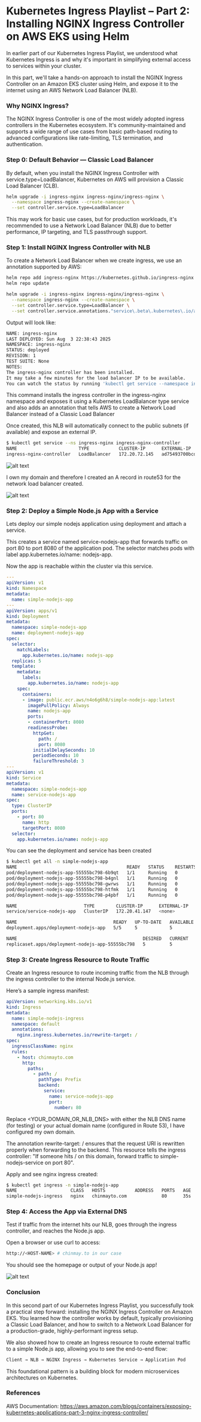 # Kubernetes Ingress Playlist – Part 2: Installing NGINX Ingress Controller on AWS EKS using Helm

In earlier part of our Kubernetes Ingress Playlist, we understood what Kubernetes Ingress is and why it's important in simplifying external access to services within your cluster.

In this part, we'll take a hands-on approach to install the NGINX Ingress Controller on an Amazon EKS cluster using Helm, and expose it to the internet using an AWS Network Load Balancer (NLB).

### Why NGINX Ingress?
The NGINX Ingress Controller is one of the most widely adopted ingress controllers in the Kubernetes ecosystem. It's community-maintained and supports a wide range of use cases from basic path-based routing to advanced configurations like rate-limiting, TLS termination, and authentication.

### Step 0: Default Behavior — Classic Load Balancer
By default, when you install the NGINX Ingress Controller with service.type=LoadBalancer, Kubernetes on AWS will provision a Classic Load Balancer (CLB).

```bash
helm upgrade -i ingress-nginx ingress-nginx/ingress-nginx \
  --namespace ingress-nginx --create-namespace \
  --set controller.service.type=LoadBalancer
```

This may work for basic use cases, but for production workloads, it's recommended to use a Network Load Balancer (NLB) due to better performance, IP targeting, and TLS passthrough support.

### Step 1: Install NGINX Ingress Controller with NLB
To create a Network Load Balancer when we create ingress, we use an annotation supported by AWS:

```bash
helm repo add ingress-nginx https://kubernetes.github.io/ingress-nginx
helm repo update

helm upgrade -i ingress-nginx ingress-nginx/ingress-nginx \
  --namespace ingress-nginx --create-namespace \
  --set controller.service.type=LoadBalancer \
  --set controller.service.annotations."service\.beta\.kubernetes\.io/aws-load-balancer-type"="nlb"
```

Output will look like:
```bash
NAME: ingress-nginx
LAST DEPLOYED: Sun Aug  3 22:38:43 2025
NAMESPACE: ingress-nginx
STATUS: deployed
REVISION: 1
TEST SUITE: None
NOTES:
The ingress-nginx controller has been installed.
It may take a few minutes for the load balancer IP to be available.
You can watch the status by running 'kubectl get service --namespace ingress-nginx ingress-nginx-controller --output wide --watch'
```

This command installs the ingress controller in the ingress-nginx namespace and exposes it using a Kubernetes LoadBalancer type service and also adds an annotation that tells AWS to create a Network Load Balancer instead of a Classic Load Balancer

Once created, this NLB will automatically connect to the public subnets (if available) and expose an external IP.

```bash
$ kubectl get service --ns ingress-nginx ingress-nginx-controller 
NAME                       TYPE           CLUSTER-IP      EXTERNAL-IP                                                                     PORT(S)                      AGE
ingress-nginx-controller   LoadBalancer   172.20.72.145   ad75493700bcd4c4db3470bdb08e9b2d-6739ce92cbd2f4d0.elb.us-east-1.amazonaws.com   80:30209/TCP,443:30549/TCP   4m33s
```

![alt text](/Part_02/images/nlb.png)

I own my domain and therefore I created an A record in route53 for the network load balancer created.

![alt text](/Part_02/images/reoute53_record.png)

### Step 2: Deploy a Simple Node.js App with a Service

Lets deploy our simple nodejs application using deployment and attach a service.

This creates a service named service-nodejs-app that forwards traffic on port 80 to port 8080 of the application pod. The selector matches pods with label app.kubernetes.io/name: nodejs-app.

Now the app is reachable within the cluster via this service.
```yaml
---
apiVersion: v1
kind: Namespace
metadata:
  name: simple-nodejs-app
---
apiVersion: apps/v1
kind: Deployment
metadata:
  namespace: simple-nodejs-app
  name: deployment-nodejs-app
spec:
  selector:
    matchLabels:
      app.kubernetes.io/name: nodejs-app
  replicas: 5
  template:
    metadata:
      labels:
        app.kubernetes.io/name: nodejs-app
    spec:
      containers:
      - image: public.ecr.aws/n4o6g6h8/simple-nodejs-app:latest
        imagePullPolicy: Always
        name: nodejs-app
        ports:
        - containerPort: 8080
        readinessProbe:
          httpGet:
            path: /
            port: 8080
          initialDelaySeconds: 10
          periodSeconds: 10
          failureThreshold: 3
---
apiVersion: v1
kind: Service
metadata:
  namespace: simple-nodejs-app
  name: service-nodejs-app
spec:
  type: ClusterIP
  ports:
    - port: 80
      name: http
      targetPort: 8080
  selector:
    app.kubernetes.io/name: nodejs-app
```

You can see the deployment and service has been created
```bash
$ kubectl get all -n simple-nodejs-app
NAME                                         READY   STATUS    RESTARTS   AGE
pod/deployment-nodejs-app-55555bc798-6b9qt   1/1     Running   0          2m 
pod/deployment-nodejs-app-55555bc798-b4gnl   1/1     Running   0          2m 
pod/deployment-nodejs-app-55555bc798-gwrws   1/1     Running   0          2m 
pod/deployment-nodejs-app-55555bc798-htfmk   1/1     Running   0          2m 
pod/deployment-nodejs-app-55555bc798-p4pbf   1/1     Running   0          2m 

NAME                         TYPE        CLUSTER-IP      EXTERNAL-IP   PORT(S)   AGE
service/service-nodejs-app   ClusterIP   172.20.41.147   <none>        80/TCP    2m 

NAME                                    READY   UP-TO-DATE   AVAILABLE   AGE        
deployment.apps/deployment-nodejs-app   5/5     5            5           2m1s      

NAME                                               DESIRED   CURRENT   READY   AGE 
replicaset.apps/deployment-nodejs-app-55555bc798   5         5         5       2m1s
```

### Step 3: Create Ingress Resource to Route Traffic
Create an Ingress resource to route incoming traffic from the NLB through the ingress controller to the internal Node.js service.

Here’s a sample ingress manifest:
```yaml
apiVersion: networking.k8s.io/v1
kind: Ingress
metadata:
  name: simple-nodejs-ingress
  namespace: default
  annotations:
    nginx.ingress.kubernetes.io/rewrite-target: /
spec:
  ingressClassName: nginx
  rules:
    - host: chinmayto.com
      http:
        paths:
          - path: /
            pathType: Prefix
            backend:
              service:
                name: service-nodejs-app
                port:
                  number: 80
```

Replace <YOUR_DOMAIN_OR_NLB_DNS> with either the NLB DNS name (for testing) or your actual domain name (configured in Route 53), I have configured my own domain.

The annotation rewrite-target: / ensures that the request URI is rewritten properly when forwarding to the backend. This resource tells the ingress controller: "If someone hits / on this domain, forward traffic to simple-nodejs-service on port 80".

Apply and see nginx ingress created:

```bash
$ kubectl get ingress -n simple-nodejs-app
NAME                    CLASS   HOSTS           ADDRESS   PORTS   AGE
simple-nodejs-ingress   nginx   chinmayto.com             80      35s
```

### Step 4: Access the App via External DNS
Test if traffic from the internet hits our NLB, goes through the ingress controller, and reaches the Node.js app.

Open a browser or use curl to access:
```bash
http://<HOST-NAME> # chinmay.to in our case
```
You should see the homepage or output of your Node.js app!

![alt text](/Part_02/images/nodejs_app.png)

### Conclusion
In this second part of our Kubernetes Ingress Playlist, you successfully took a practical step forward: installing the NGINX Ingress Controller on Amazon EKS. You learned how the controller works by default, typically provisioning a Classic Load Balancer, and how to switch to a Network Load Balancer for a production-grade, highly-performant ingress setup.

We also showed how to create an Ingress resource to route external traffic to a simple Node.js app, allowing you to see the end-to-end flow:
```bash
Client → NLB → NGINX Ingress → Kubernetes Service → Application Pod
```

This foundational pattern is a building block for modern microservices architectures on Kubernetes.

### References
AWS Documentation: https://aws.amazon.com/blogs/containers/exposing-kubernetes-applications-part-3-nginx-ingress-controller/